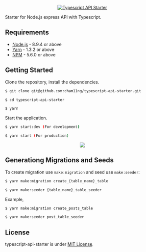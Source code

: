 <p align="center">
  <a href="https://imgur.com/A1URjPL">
    <img alt="Typescript API Starter" src="https://i.imgur.com/A1URjPL.png">
  </a>
</p>

Starter for Node.js express API with Typescript.

## Requirements
* [Node.js](https://yarnpkg.com/en/docs/install) - 8.9.4 or above
* [Yarn](https://yarnpkg.com/en/docs/install) - 1.3.2 or above
* [NPM](https://docs.npmjs.com/getting-started/installing-node) - 5.6.0 or above

## Getting Started
Clone the repository, install the dependencies.
```bash
$ git clone git@github.com:cham11ng/typescript-api-starter.git

$ cd typescript-api-starter

$ yarn
```

Start the application.
```bash
$ yarn start:dev (For development)

$ yarn start (For production)
```

<p align="center">
  <a href="https://imgur.com/gallery/4rhTo">
    <img src="https://i.imgur.com/GpcDbLB.gif" />
  </a>
</p>

## Generationg Migrations and Seeds
To create migration use `make:migration` and seed use `make:seeder`:
```bash
$ yarn make:migration create_{table_name}_table

$ yarn make:seeder {table_name}_table_seeder
```

Example,
```bash
$ yarn make:migration create_posts_table

$ yarn make:seeder post_table_seeder
```

## License

typescript-api-starter is under [MIT License](LICENSE).
